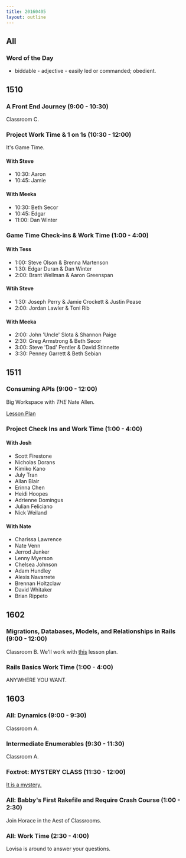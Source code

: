 ```yaml
---
title: 20160405
layout: outline
---
```


## All

### Word of the Day
* biddable - adjective - easily led or commanded; obedient.


## 1510

### A Front End Journey (9:00 - 10:30)

Classroom C.

### Project Work Time & 1 on 1s (10:30 - 12:00)

It's Game Time.

#### With Steve

- 10:30: Aaron
- 10:45: Jamie

#### With Meeka

- 10:30: Beth Secor
- 10:45: Edgar
- 11:00: Dan Winter

### Game Time Check-ins & Work Time (1:00 - 4:00)

#### With Tess

* 1:00: Steve Olson & Brenna Martenson
* 1:30: Edgar Duran & Dan Winter
* 2:00: Brant Wellman & Aaron Greenspan

#### Wtih Steve

* 1:30: Joseph Perry & Jamie Crockett & Justin Pease
* 2:00: Jordan Lawler & Toni Rib

#### With Meeka

* 2:00: John 'Uncle' Slota & Shannon Paige
* 2:30: Greg Armstrong & Beth Secor
* 3:00: Steve 'Dad' Pentler & David Stinnette
* 3:30: Penney Garrett & Beth Sebian

## 1511

### Consuming APIs (9:00 - 12:00)

Big Workspace with _THE_ Nate Allen.

[Lesson Plan](https://github.com/turingschool/lesson_plans/blob/master/ruby_03-professional_rails_applications/consuming_an_api.md)

### Project Check Ins and Work Time (1:00 - 4:00)

#### With Josh

* Scott Firestone
* Nicholas Dorans
* Kimiko Kano
* July Tran
* Allan Blair
* Erinna Chen
* Heidi Hoopes
* Adrienne Domingus
* Julian Feliciano
* Nick Weiland

#### With Nate

* Charissa Lawrence
* Nate Venn
* Jerrod Junker
* Lenny Myerson
* Chelsea Johnson
* Adam Hundley
* Alexis Navarrete
* Brennan Holtzclaw
* David Whitaker
* Brian Rippeto

## 1602

### Migrations, Databases, Models, and Relationships in Rails (9:00 - 12:00)

Classroom B. We'll work with [this](https://github.com/turingschool/lesson_plans/blob/master/ruby_02-web_applications_with_ruby/models_databases_relationships.markdown) lesson plan.

### Rails Basics Work Time (1:00 - 4:00)

ANYWHERE YOU WANT.


## 1603

### All: Dynamics (9:00 - 9:30)

Classroom A.

### Intermediate Enumerables (9:30 - 11:30)

Classroom A.

### Foxtrot: MYSTERY CLASS (11:30 - 12:00)

[It is a mystery.](https://www.youtube.com/watch?v=Fj7Vklv5nDk)

### All: Babby's First Rakefile and Require Crash Course (1:00 - 2:30)

Join Horace in the Aest of Classrooms.

### All: Work Time (2:30 - 4:00)

Lovisa is around to answer your questions.
